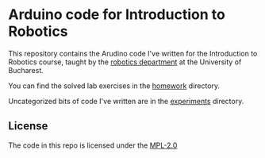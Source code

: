 # Arduino code for Introduction to Robotics

This repository contains the Arudino code I've written for the Introduction to Robotics
course, taught by the [robotics department](https://www.facebook.com/unibuc.robotics/)
at the University of Bucharest.

You can find the solved lab exercises in the [homework](lab-hw) directory.

Uncategorized bits of code I've written are in the [experiments](experiments) directory.

## License

The code in this repo is licensed under the [MPL-2.0](LICENSE.txt)
